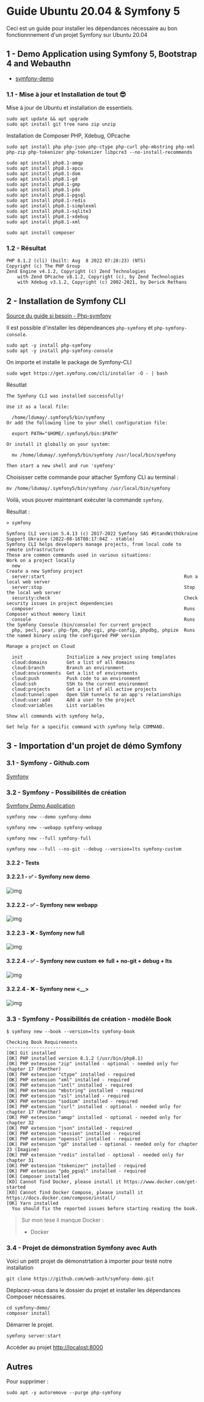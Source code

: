# Guide Ubuntu 20.04 & Symfony 5

Ceci est un guide pour installer les dépendances nécessaire au bon fonctionnnement d'un projet Symfony sur Ubuntu 20.04

## 1 - Demo Application using Symfony 5, Bootstrap 4 and Webauthn

- [symfony-demo](https://github.com/web-auth/symfony-demo.git)

### 1.1 - Mise à jour et Installation de tout 😎

Mise à jour de Ubuntu et installation de essentiels.

```
sudo apt update && apt upgrade
sudo apt install git tree nano zip unzip
```

Installation de Composer PHP, Xdebug, OPcache

```
sudo apt install php php-json php-ctype php-curl php-mbstring php-xml php-zip php-tokenizer php-tokenizer libpcre3 --no-install-recommends

sudo apt install php8.1-amqp
sudo apt install php8.1-apcu
sudo apt install php8.1-dom
sudo apt install php8.1-gd
sudo apt install php8.1-gmp
sudo apt install php8.1-pdo
sudo apt install php8.1-pgsql
sudo apt install php8.1-redis
sudo apt install php8.1-simplexml
sudo apt install php8.1-sqlite3
sudo apt install php8.1-xdebug
sudo apt install php8.1-xml

sudo apt install composer
```

### 1.2 - Résultat

```
PHP 8.1.2 (cli) (built: Aug  8 2022 07:28:23) (NTS)
Copyright (c) The PHP Group
Zend Engine v4.1.2, Copyright (c) Zend Technologies
    with Zend OPcache v8.1.2, Copyright (c), by Zend Technologies
    with Xdebug v3.1.2, Copyright (c) 2002-2021, by Derick Rethans
```

## 2 - Installation de Symfony CLI

[Source du guide si besoin - Php-symfony](https://installati.one/ubuntu/22.04/php-symfony/)

Il est possible d'installer les dépendeances `php-symfony` et `php-symfony-console`.

```
sudo apt -y install php-symfony
sudo apt -y install php-symfony-console
```

On importe et installe le package de Symfony-CLI

```
sudo wget https://get.symfony.com/cli/installer -O - | bash
```

Résutlat

```
The Symfony CLI was installed successfully!

Use it as a local file:

  /home/ldumay/.symfony5/bin/symfony
Or add the following line to your shell configuration file:

  export PATH="$HOME/.symfony5/bin:$PATH"

Or install it globally on your system:

  mv /home/ldumay/.symfony5/bin/symfony /usr/local/bin/symfony

Then start a new shell and run 'symfony'
```

Choisisser cette commande pour attacher Symfony CLI au terminal :

```
mv /home/ldumay/.symfony5/bin/symfony /usr/local/bin/symfony
```

Voilà, vous pouver maintenant exécuter la commande `symfony`.

Résultat : 

```
> symfony

Symfony CLI version 5.4.13 (c) 2017-2022 Symfony SAS #StandWithUkraine Support Ukraine (2022-08-16T08:17:04Z - stable)
Symfony CLI helps developers manage projects, from local code to remote infrastructure
These are common commands used in various situations:
Work on a project locally
  new                                                            Create a new Symfony project
  server:start                                                   Run a local web server
  server:stop                                                    Stop the local web server
  security:check                                                 Check security issues in project dependencies
  composer                                                       Runs Composer without memory limit
  console                                                        Runs the Symfony Console (bin/console) for current project
  php, pecl, pear, php-fpm, php-cgi, php-config, phpdbg, phpize  Runs the named binary using the configured PHP version

Manage a project on Cloud

  init                Initialize a new project using templates
  cloud:domains       Get a list of all domains
  cloud:branch        Branch an environment
  cloud:environments  Get a list of environments
  cloud:push          Push code to an environment
  cloud:ssh           SSH to the current environment
  cloud:projects      Get a list of all active projects
  cloud:tunnel:open   Open SSH tunnels to an app's relationships
  cloud:user:add      Add a user to the project
  cloud:variables     List variables

Show all commands with symfony help,

Get help for a specific command with symfony help COMMAND.
```

## 3 - Importation d'un projet de démo Symfony

### 3.1 - Symfony - Github.com

[Symfony](https://github.com/symfony)

### 3.2 - Symfony  - Possibilités de création

[Symfony Demo Application](https://github.com/symfony/demo)

```
symfony new --demo symfony-demo

symfony new --webapp symfony-webapp

symfony new --full symfony-full

symfony new --full --no-git --debug --version=lts symfony-custom
```

#### 3.2.2 - Tests

#### 3.2.2.1 - ✅ - Symfony new **demo**

![img](_img/symfony_demo.png)

#### 3.2.2.2 - ✅ - Symfony new **webapp**

![img](_img/symfony_webapp.png)

#### 3.2.2.3 - ❌ - Symfony new **full**

![img](_img/symfony_full.png)

#### 3.2.2.4 - ✅ - Symfony new **custom** <=> **full + no-git + debug + lts**

![img](_img/symfony_custom.png)

#### 3.2.2.4 - ❌ - Symfony new **<__>**

![img](_img/003.png)

### 3.3 - Symfony  - Possibilités de création - modèle Book

```
$ symfony new --book --version=lts symfony-book

Checking Book Requirements
--------------------------
[OK] Git installed
[OK] PHP installed version 8.1.2 (/usr/bin/php8.1)
[OK] PHP extension "zip" installed - optional - needed only for chapter 17 (Panther)
[OK] PHP extension "ctype" installed - required
[OK] PHP extension "xml" installed - required
[OK] PHP extension "intl" installed - required
[OK] PHP extension "mbstring" installed - required
[OK] PHP extension "xsl" installed - required
[OK] PHP extension "sodium" installed - required
[OK] PHP extension "curl" installed - optional - needed only for chapter 17 (Panther)
[OK] PHP extension "amqp" installed - optional - needed only for chapter 32
[OK] PHP extension "json" installed - required
[OK] PHP extension "session" installed - required
[OK] PHP extension "openssl" installed - required
[OK] PHP extension "gd" installed - optional - needed only for chapter 23 (Imagine)
[OK] PHP extension "redis" installed - optional - needed only for chapter 31
[OK] PHP extension "tokenizer" installed - required
[OK] PHP extension "pdo_pgsql" installed - required
[OK] Composer installed
[KO] Cannot find Docker, please install it https://www.docker.com/get-started
[KO] Cannot find Docker Compose, please install it https://docs.docker.com/compose/install/
[OK] Yarn installed                                                              
  You should fix the reported issues before starting reading the book.  
```

> Sur mon tese il manque Docker :
>   - Docker

### 3.4 - Projet de démonstration Symfony avec Auth

Voici un petit projet de démonstrtation à importer pour testé notre installation

```
git clone https://github.com/web-auth/symfony-demo.git
```

Déplacez-vous dans le dossier du projet et installer les dépendances Composer nécessaires.

```
cd symfony-demo/
composer install
```

Démarrer le projet.

```
symfony server:start
```

Accéder au projet [http://localost:8000](http://localost:8000)

## Autres

Pour supprimer :

```
sudo apt -y autoremove --purge php-symfony
```